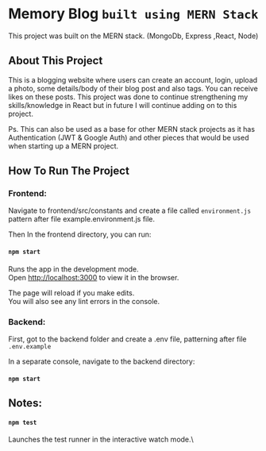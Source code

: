 # Memory Blog `built using MERN Stack`

This project was built on the MERN stack. (MongoDb, Express ,React, Node)
## About This Project

This is a blogging website where users can create an account, login, upload a photo, some details/body of their blog post and also tags. You can receive likes on these posts. 
This project was done to continue strengthening my skills/knowledge in React but in future I will continue adding on to this project.

Ps. This can also be used as a base for other MERN stack projects as it has Authentication (JWT & Google Auth) and other pieces that would be used when starting up a MERN project.

## How To Run The Project 

### Frontend:
Navigate to frontend/src/constants and create a file called `environment.js` pattern after file example.environment.js file.

Then In the frontend directory, you can run:

#### `npm start`

Runs the app in the development mode.\
Open [http://localhost:3000](http://localhost:3000) to view it in the browser.

The page will reload if you make edits.\
You will also see any lint errors in the console.

### Backend:
First, got to the backend folder and create a .env file, patterning after file `.env.example`

In a separate console, navigate to the backend directory:
#### `npm start`


## Notes:
#### `npm test`

Launches the test runner in the interactive watch mode.\


